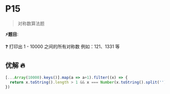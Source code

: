 # P15

> 对称数算法题

**⚡题目**:

❓ 打印出 1 - 10000 之间的所有对称数 例如：121、1331 等

## 优解 🔥

```js
[...Array(10000).keys()].map(a => a+1).filter((x) => {
  return x.toString().length > 1 && x === Number(x.toString().split('').reverse().join(''))
})
```
